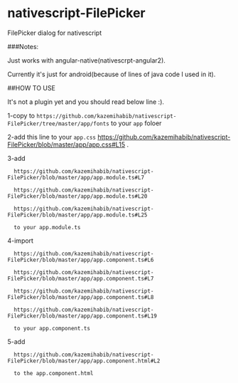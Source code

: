 # nativescript-FilePicker
FilePicker dialog for nativescript

###Notes:

  Just works with angular-native(nativescrpt-angular2).
  
  Currently it's just for android(because of lines of java code I used in it).

##HOW TO USE

  It's not a plugin yet and you should read below line :).

1-copy to `https://github.com/kazemihabib/nativescript-FilePicker/tree/master/app/fonts` to your `app` foloer

2-add this line to your `app.css` https://github.com/kazemihabib/nativescript-FilePicker/blob/master/app/app.css#L15 .

3-add 

      https://github.com/kazemihabib/nativescript-FilePicker/blob/master/app/app.module.ts#L7

      https://github.com/kazemihabib/nativescript-FilePicker/blob/master/app/app.module.ts#L20
      
      https://github.com/kazemihabib/nativescript-FilePicker/blob/master/app/app.module.ts#L25
      
      to your app.module.ts
      
4-import 

      https://github.com/kazemihabib/nativescript-FilePicker/blob/master/app/app.component.ts#L6

      https://github.com/kazemihabib/nativescript-FilePicker/blob/master/app/app.component.ts#L7
      
      https://github.com/kazemihabib/nativescript-FilePicker/blob/master/app/app.component.ts#L8
      
      https://github.com/kazemihabib/nativescript-FilePicker/blob/master/app/app.component.ts#L19
      
      to your app.component.ts
         
5-add 

      https://github.com/kazemihabib/nativescript-FilePicker/blob/master/app/app.component.html#L2

      to the app.component.html
      
